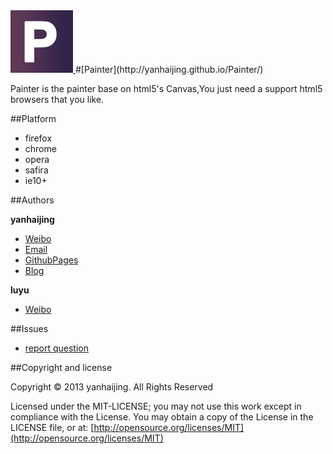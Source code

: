 <a href="http://yanhaijing.github.io/Painter/">
  <img src="./images/Painter.gif" width="100px">
</a>
#[Painter](http://yanhaijing.github.io/Painter/)

Painter is the painter base on html5's Canvas,You just need a support html5 browsers that you like.

 

##Platform

* firefox
* chrome
* opera
* safira
* ie10+

##Authors

**yanhaijing**

- [Weibo](http://weibo.com/yanhaijing1234 "yanhaijing's Weibo")
- [Email](mailto:yanhaijing@yeah.net "yanhaijing's Email")
- [GithubPages](http://yanhaijing.github.io "yanhaijing's GithubPages")
- [Blog](http://www.cnblogs.com/yanhaijing/ "yanhaijing's Blog")

**luyu**

- [Weibo](http://weibo.com/wsluyu2011 "luyu's Weibo")

##Issues
- [report question](https://github.com/yanhaijing/Painter/issues "report question")

##Copyright and license

Copyright © 2013 yanhaijing. All Rights Reserved

Licensed under the MIT-LICENSE;
you may not use this work except in compliance with the License.
You may obtain a copy of the License in the LICENSE file, or at:
	[http://opensource.org/licenses/MIT](http://opensource.org/licenses/MIT)